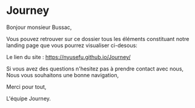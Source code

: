 # Journey
Bonjour monsieur Bussac,

Vous pouvez retrouver sur ce dossier tous les éléments constituant notre landing page que vous pourrez visualiser ci-desous:

Le lien du site : https://nyusefu.github.io/Journey/

Si vous avez des questions n'hesitez pas à prendre contact avec nous,
Nous vous souhaitons une bonne navigation,

Merci pour tout,

L'équipe Journey.
